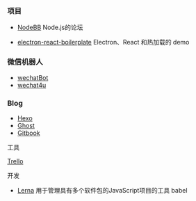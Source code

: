 ### 项目

- [NodeBB](https://github.com/NodeBB/NodeBB) Node.js的论坛


- [electron-react-boilerplate](https://github.com/chentsulin/electron-react-boilerplate)  Electron、React 和热加载的 demo



### 微信机器人

- [wechatBot](https://github.com/stonexer/wechatBot)
- [wechat4u](https://github.com/nodeWechat/wechat4u )

### Blog

- [Hexo](https://github.com/hexojs/hexo)
- [Ghost](https://github.com/TryGhost/Ghost)
- [Gitbook](https://github.com/GitbookIO/gitbook)


工具

[Trello](https://trello.com/)


开发

- [Lerna](https://github.com/lerna/lerna) 用于管理具有多个软件包的JavaScript项目的工具 babel


